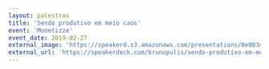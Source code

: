 ```yaml
---
layout: palestras
title: 'Sendo produtivo em meio caos'
event: 'Monetizze'
event_date: 2019-02-27
external_image: 'https://speakerd.s3.amazonaws.com/presentations/0e003d175ccd42808ba583f5ce24c031/preview_slide_0.jpg?502789'
external_url: 'https://speakerdeck.com/brunopulis/sendo-produtivo-em-meio-caos'
---
```

